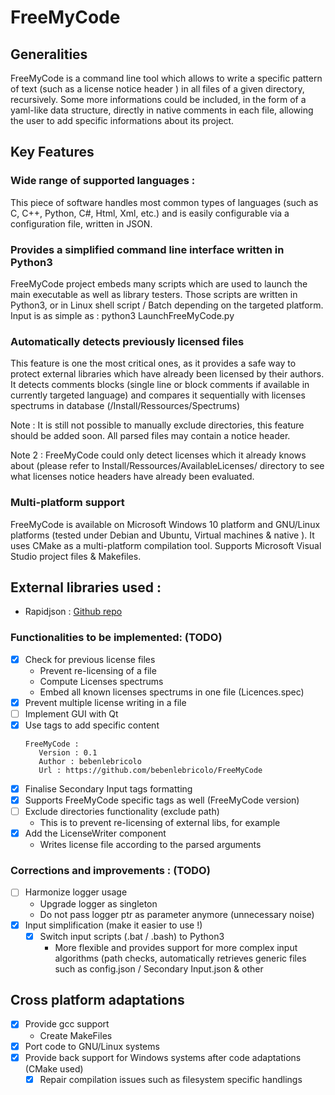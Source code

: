# FreeMyCode
## Generalities
FreeMyCode is a command line tool which allows to write a specific pattern of text (such as a license notice header ) in all files of a given directory, recursively.
Some more informations could be included, in the form of a yaml-like data structure, directly in native comments in each file, allowing the user to add specific informations about its project.

## Key Features
### Wide range of supported languages :
This piece of software handles most common types of languages (such as C, C++, Python, C#, Html, Xml, etc.) and is easily configurable via a configuration file, written in JSON.

### Provides a simplified command line interface written in Python3
FreeMyCode project embeds many scripts which are used to launch the main executable as well as library testers.
Those scripts are written in Python3, or in Linux shell script / Batch depending on the targeted platform.
Input is as simple as : python3 LaunchFreeMyCode.py <Install directory> <Targeted Directory> <User ressources directory>

### Automatically detects previously licensed files
This feature is one the most critical ones, as it provides a safe way to protect external libraries which have already been licensed by their authors. It detects comments blocks (single line or block comments if available in currently targeted language) and compares it sequentially with licenses spectrums in database (/Install/Ressources/Spectrums)

Note : It is still not possible to manually exclude directories, this feature should be added soon. All parsed files may contain a notice header.

Note 2 : FreeMyCode could only detect licenses which it already knows about (please refer to Install/Ressources/AvailableLicenses/ directory to see what licenses notice headers have already been evaluated.

### Multi-platform support
FreeMyCode is available on Microsoft Windows 10 platform and GNU/Linux platforms (tested under Debian and Ubuntu, Virtual machines &  native ). It uses CMake as a multi-platform compilation tool.
Supports Microsoft Visual Studio project files & Makefiles.

## External libraries used :
  - Rapidjson  : [Github repo](https://github.com/Tencent/rapidjson/)
### Functionalities to be implemented: (TODO)
- [x] Check for previous license files
   * Prevent re-licensing of a file
   * Compute Licenses spectrums
   * Embed all known licenses spectrums in one file (Licences.spec)
- [x] Prevent multiple license writing in a file
- [ ] Implement GUI with Qt
- [x] Use tags to add specific content
    ```
    FreeMyCode :
       Version : 0.1
       Author : bebenlebricolo
       Url : https://github.com/bebenlebricolo/FreeMyCode
    ```
- [x] Finalise Secondary Input tags formatting
- [x] Supports FreeMyCode specific tags as well (FreeMyCode version)
- [ ] Exclude directories functionality (exclude path) 
   * This is to prevent re-licensing of external libs, for example
- [x] Add the LicenseWriter component
   * Writes license file according to the parsed arguments
  
### Corrections and improvements : (TODO)
- [ ] Harmonize logger usage
     * Upgrade logger as singleton
     * Do not pass logger ptr as parameter anymore (unnecessary noise)
 - [x] Input simplification (make it easier to use !)
     * [x] Switch input scripts (.bat / .bash) to Python3
          - More flexible and provides support for more complex input algorithms (path checks, automatically retrieves generic files such as config.json / Secondary Input.json & other
 
## Cross platform adaptations
- [x] Provide gcc support
     * Create MakeFiles
- [x] Port code to GNU/Linux systems
- [x] Provide back support for Windows systems after code adaptations (CMake used)
     * [x] Repair compilation issues such as filesystem specific handlings
